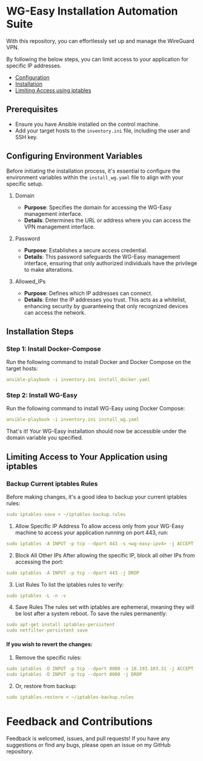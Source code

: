 # WG-Easy Installation Automation Suite
With this repository, you can effortlessly set up and manage the WireGuard VPN.

By following the below steps, you can limit access to your application for specific IP addresses.

- [Configuration](#configuring-environment-variables)
- [Installation](#installation-steps)
- [Limiting Access using iptables](#limiting-access-to-your-application-using-iptables)
## Prerequisites

- Ensure you have Ansible installed on the control machine.
- Add your target hosts to the `inventory.ini` file, including the user and SSH key.

## Configuring Environment Variables
Before initiating the installation process, it's essential to configure the environment variables within the `install_wg.yaml` file to align with your specific setup.

1. Domain
   - **Purpose**: Specifies the domain for accessing the WG-Easy management interface.
   - **Details**: Determines the URL or address where you can access the VPN management interface.

2. Password
   - **Purpose**: Establishes a secure access credential.
   - **Details**: This password safeguards the WG-Easy management interface, ensuring that only authorized individuals have the privilege to make alterations.

3. Allowed_IPs
   - **Purpose**: Defines which IP addresses can connect.
   - **Details**: Enter the IP addresses you trust. This acts as a whitelist, enhancing security by guaranteeing that only recognized devices can access the network.

## Installation Steps
### Step 1: Install Docker-Compose
Run the following command to install Docker and Docker Compose on the target hosts:
```yaml
ansible-playbook -i inventory.ini install_docker.yaml
```
### Step 2: Install WG-Easy
Run the following command to install WG-Easy using Docker Compose:
```yaml
ansible-playbook -i inventory.ini install_wg.yaml
```
That's it! Your WG-Easy installation should now be accessible under the domain variable you specified.

## Limiting Access to Your Application using iptables
### Backup Current iptables Rules
Before making changes, it's a good idea to backup your current iptables rules:
```yaml
sudo iptables-save > ~/iptables-backup.rules
```
1. Allow Specific IP Address
To allow access only from your WG-Easy machine to access your application running on port 443, run:
```yaml
sudo iptables -A INPUT -p tcp --dport 443 -s <wg-easy-ipv4> -j ACCEPT
```
2. Block All Other IPs
After allowing the specific IP, block all other IPs from accessing the port:
 ```yaml
 sudo iptables -A INPUT -p tcp --dport 443 -j DROP
 ```
3. List Rules
To list the iptables rules to verify:
```yaml
sudo iptables -L -n -v
```
4. Save Rules
The rules set with iptables are ephemeral, meaning they will be lost after a system reboot. To save the rules permanently:
```yaml
sudo apt-get install iptables-persistent
sudo netfilter-persistent save
```
#### If you wish to revert the changes:

1. Remove the specific rules:
```yaml
sudo iptables -D INPUT -p tcp --dport 8080 -s 18.193.103.31 -j ACCEPT
sudo iptables -D INPUT -p tcp --dport 8080 -j DROP
```
2. Or, restore from backup:
```yaml
sudo iptables-restore < ~/iptables-backup.rules
```

# Feedback and Contributions
Feedback is welcomed, issues, and pull requests! If you have any suggestions or find any bugs, please open an issue on my GitHub repository.
